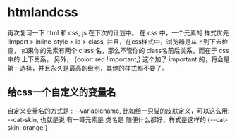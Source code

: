 # htmlandcss
再次复习一下 html 和 css, js 在下次的计划中。
在 css 中，一个元素的 样式优先 !Import > inline-style > id > class, 并且，在css样式中，浏览器是从上到下去检查， 如果你的元素有两个 class 名，那么不管你的 class名前后关系，而在于 css 中的 上下关系。 另外， {color: red !important;} 这个加了 important 的，将会是第一选择，并且永久是最高的级别，其他的样式都不要了。
## 给css一个自定义的变量名
自定义变量名的方式是 : --variablename, 比如给一只猫的皮肤定义，可以这么用: --cat-skin, 也就是说 有一哥元素是 类名是 随便什么都好，样式是这样的
{--cat-skin: orange;}
